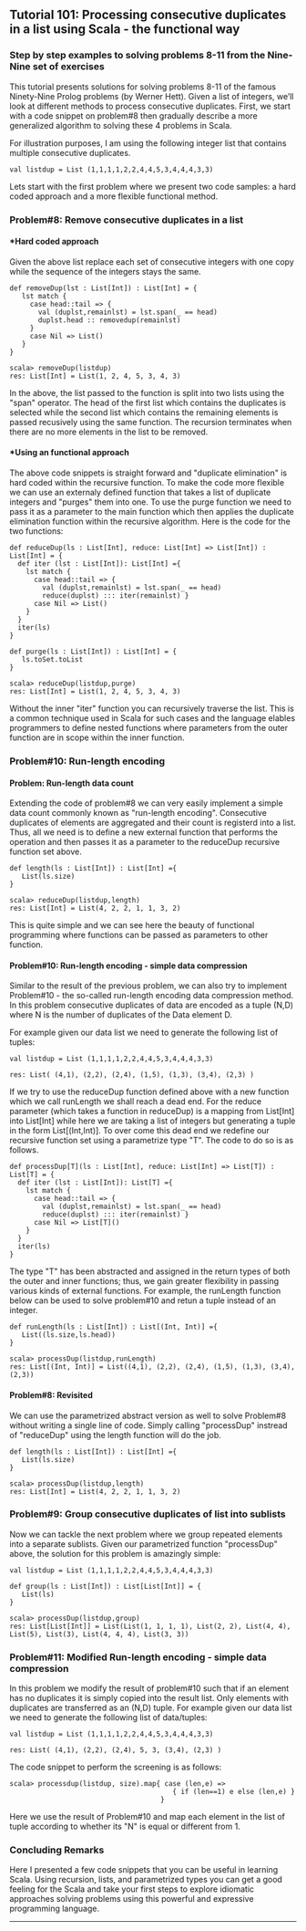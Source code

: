 ## Tutorial 101: Processing consecutive duplicates in a list using Scala - the functional way   
### Step by step examples to solving problems 8-11 from the Nine-Nine set of exercises

This tutorial presents solutions for solving problems 8-11 of the famous Ninety-Nine Prolog problems (by Werner Hett). Given a list of integers, we’ll look at different methods to process consecutive duplicates. First, we start with a code snippet on problem\#8 then gradually describe a more generalized algorithm to solving these 4 problems in Scala.

For illustration purposes, I am using the following integer list that contains multiple consecutive duplicates.

    val listdup = List (1,1,1,1,2,2,4,4,5,3,4,4,4,3,3)

Lets start with the first problem where we present two code samples: a hard coded approach and a more flexible functional method.

### Problem\#8: Remove consecutive duplicates in a list
#### *Hard coded approach 
Given the above list replace each set of consecutive integers with one copy while the sequence of the integers stays the same.

    def removeDup(lst : List[Int]) : List[Int] = {
       lst match {
         case head::tail => { 
           val (duplst,remainlst) = lst.span(_ == head)
           duplst.head :: removedup(remainlst)
         }
         case Nil => List()
       }
    }   

    scala> removeDup(listdup)
    res: List[Int] = List(1, 2, 4, 5, 3, 4, 3)

In the above, the list passed to the function is split into two lists using the "span" operator. The head of the first list which contains the duplicates is selected while the second list which contains the remaining elements is passed recusively using the same function. The recursion terminates when there are no more elements in the list to be removed.

#### *Using an functional approach
The above code snippets is straight forward and "duplicate elimination" is hard coded within the recursive function. To make the code more flexible we can use an externaly defined function that takes a list of duplicate integers and "purges" them into one. To use the purge function we need to pass it as a parameter to the main function which then applies the duplicate elimination function within the recursive algorithm. Here is the code for the two functions:

    def reduceDup(ls : List[Int], reduce: List[Int] => List[Int]) : List[Int] = {
      def iter (lst : List[Int]): List[Int] ={
        lst match {
          case head::tail => { 
            val (duplst,remainlst) = lst.span(_ == head)
            reduce(duplst) ::: iter(remainlst) }
          case Nil => List()
        }
      }
      iter(ls)
    }

    def purge(ls : List[Int]) : List[Int] = {
       ls.toSet.toList
    }

    scala> reduceDup(listdup,purge)
    res: List[Int] = List(1, 2, 4, 5, 3, 4, 3)

Without the inner "iter" function you can recursively traverse the list. This is a common technique used in Scala for such cases and the language elables programmers to define nested functions where parameters from the outer function are in scope within the inner function.  

### Problem\#10: Run-length encoding 
#### Problem: Run-length data count
Extending the code of problem\#8 we can very easily implement a simple data count commonly known as "run-length encoding". Consecutive duplicates of elements are aggregated and their count is registerd into a list. Thus, all we need is to define a new external function that performs the operation and then passes it as a parameter to the reduceDup recursive function set above.

    def length(ls : List[Int]) : List[Int] ={
       List(ls.size)
    }
    
    scala> reduceDup(listdup,length)
    res: List[Int] = List(4, 2, 2, 1, 1, 3, 2)

This is quite simple and we can see here the beauty of functional programming where functions can be passed as parameters to other function.

#### Problem\#10: Run-length encoding - simple data compression 
Similar to the result of the previous problem, we can also try to implement Problem\#10 - the so-called run-length encoding data compression method. In this problem consecutive duplicates of data are encoded as a tuple (N,D) where N is the number of duplicates of the Data element D.

For example given our data list we need to generate the following list of tuples:

    val listdup = List (1,1,1,1,2,2,4,4,5,3,4,4,4,3,3)
    
    res: List( (4,1), (2,2), (2,4), (1,5), (1,3), (3,4), (2,3) )
    
If we try to use the reduceDup function defined above with a new function which we call runLength we shall reach a dead end. For the reduce parameter (which takes a function in reduceDup) is a mapping from List[Int] into List[Int] while here we are taking a list of integers but generating a tuple in the form List[(Int,Int)]. To over come this dead end we redefine our recursive function set using a parametrize type "T". The code to do so is as follows.      
    
    def processDup[T](ls : List[Int], reduce: List[Int] => List[T]) : List[T] = {
      def iter (lst : List[Int]): List[T] ={
        lst match {
          case head::tail => { 
            val (duplst,remainlst) = lst.span(_ == head)
            reduce(duplst) ::: iter(remainlst) }
          case Nil => List[T]()
        }
      }
      iter(ls)
    }

The type "T" has been abstracted and assigned in the return types of both the outer and inner functions; thus, we gain greater flexibility in passing various kinds of external functions. For example, the runLength function below can be used to solve problem\#10 and retun a tuple instead of an integer.

    def runLength(ls : List[Int]) : List[(Int, Int)] ={
       List((ls.size,ls.head))
    } 

    scala> processDup(listdup,runLength)
    res: List[(Int, Int)] = List((4,1), (2,2), (2,4), (1,5), (1,3), (3,4), (2,3))

#### Problem\#8: Revisited
We can use the parametrized abstract version as well to solve Problem\#8 without writing a single line of code. Simply calling "processDup" instread of "reduceDup" using the length function will do the job.

    def length(ls : List[Int]) : List[Int] ={
       List(ls.size)
    }
    
    scala> processDup(listdup,length)
    res: List[Int] = List(4, 2, 2, 1, 1, 3, 2)

### Problem\#9: Group consecutive duplicates of list into sublists
Now we can tackle the next problem where we group repeated elements into a separate sublists. Given our parametrized function "processDup" above, the solution for this problem is amazingly simple:

    val listdup = List (1,1,1,1,2,2,4,4,5,3,4,4,4,3,3)
    
    def group(ls : List[Int]) : List[List[Int]] = {
       List(ls)
    }
    
    scala> processDup(listdup,group)
    res: List[List[Int]] = List(List(1, 1, 1, 1), List(2, 2), List(4, 4), List(5), List(3), List(4, 4, 4), List(3, 3))

### Problem\#11: Modified Run-length encoding - simple data compression 
In this problem we modify the result of problem\#10 such that if an element has no duplicates it is simply copied into the result list. Only elements with duplicates are transferred as an (N,D) tuple. For example given our data list we need to generate the following list of data/tuples:

    val listdup = List (1,1,1,1,2,2,4,4,5,3,4,4,4,3,3)
    
    res: List( (4,1), (2,2), (2,4), 5, 3, (3,4), (2,3) )

 The code snippet to perform the screening is as follows:

    scala> processdup(listdup, size).map{ case (len,e) => 
                                            { if (len==1) e else (len,e) }
                                         } 

Here we use the result of Problem\#10 and map each element in the list of tuple according to whether its "N" is equal or different from 1.

### Concluding Remarks
Here I presented a few code snippets that you can be useful in learning Scala. Using recursion, lists, and parametrized types you can get a good feeling for the Scala and take your first steps to explore idiomatic approaches solving problems using this powerful and expressive programming language. 

---------


